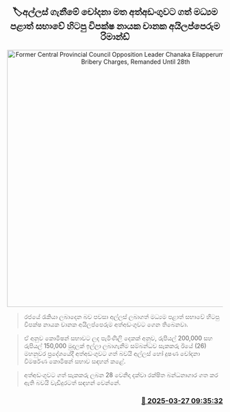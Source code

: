 <p align='center'><b><h2 align='center' title='Former Central Provincial Council Opposition Leader Chanaka Eilapperuma Arrested on Bribery Charges, Remanded Until 28th'>🏷අල්ලස් ගැනීමේ චෝදනා මත අත්අඩංගුවට ගත් මධ්‍යම පළාත් සභාවේ හිටපු විපක්ෂ නායක චානක අයිලප්පෙරුම රිමාන්ඩ්</h2></b></p>
<p align='center'><img src='https://helakuru.sgp1.cdn.digitaloceanspaces.com/esana/images/lib/court-gg.jpg' width='600' alt='Former Central Provincial Council Opposition Leader Chanaka Eilapperuma Arrested on Bribery Charges, Remanded Until 28th'></p>

> රජයේ රැකියා ලබාදෙන බව පවසා අල්ලස් ලබාගත් මධ්‍යම පළාත් සභාවේ හිටපු විපක්ෂ නායක චානක අයිලප්පෙරුම අත්අඩංගුවට ගෙන තිබෙනවා.

> ඒ අනුව කොමිෂන් සභාවට ලද පැමිණිලි දෙකක් අනුව, රුපියල් 200,000 සහ රුපියල් 150,000 මුදලක් ඉල්ලා ලබාගැනීම සම්බන්ධව සැකකරු ඊයේ (26) මහනුවර ප්‍රදේශයේදී අත්අඩංගුවට ගත් බවයි අල්ලස් හෝ දුෂණ චෝදනා විමර්ෂණ කොමිෂන් සභාව සඳහන් කළේ.

> අත්අඩංගුවට ගත් සැකකරු ලබන 28 වෙනිදා දක්වා රක්ෂිත බන්ධනාගාර ගත කර ඇති බවයි වැඩිදුරටත් සඳහන් වෙන්නේ.



<h3 align='right'><a href='https://www.helakuru.lk/esana/p/108679/'>📅 2025-03-27 09:35:32</a></h3>
